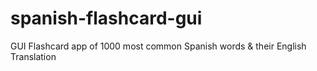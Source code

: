 # spanish-flashcard-gui
GUI Flashcard app of 1000 most common Spanish words &amp; their English Translation
